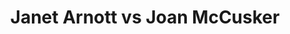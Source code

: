 ---
title: Janet Arnott vs Joan McCusker
player1:
  name: Arnott, Janet
  percent: 85
  wins: 3
  losses: 2
player2:
  name: McCusker, Joan
  percent: 75
  wins: 2
  losses: 3
games:
- player1:
    team: CA
    position: Lead
    percent: 85
    win: 0
    loss: 1
  player2:
    team: SK
    position: Second
    percent: 71
    win: 1
    loss: 0
  event: Hearts
  year: 1993
  draw: Round Robin(17)
  score: SK 7 - CA 6
- player1:
    team: MB
    position: Lead
    percent: 82
    win: 1
    loss: 0
  player2:
    team: CA
    position: Second
    percent: 85
    win: 0
    loss: 1
  event: Hearts
  year: 1994
  draw: Round Robin(14)
  score: CA 5 - MB 6
- player1:
    team: MB
    position: Lead
    percent: 94
    win: 0
    loss: 1
  player2:
    team: CA
    position: Second
    percent: 73
    win: 1
    loss: 0
  event: Hearts
  year: 1994
  draw: Playoff(21)
  score: CA 5 - MB 3
- player1:
    team: MB
    position: Lead
    percent: 78
    win: 1
    loss: 0
  player2:
    team: CA
    position: Second
    percent: 69
    win: 0
    loss: 1
  event: Hearts
  year: 1995
  draw: Round Robin(2)
  score: CA 3 - MB 4
- player1:
    team: MB
    position: Lead
    percent: 89
    win: 1
    loss: 0
  player2:
    team: CA
    position: Second
    percent: 74
    win: 0
    loss: 1
  event: Hearts
  year: 1995
  draw: Page 1-2(21)
  score: MB 6 - CA 4
- player1:
    team: LAL
    position: Lead
    percent: 78
    win: 0
    loss: 1
  player2:
    team: SCHM
    position: Second
    percent: 81
    win: 1
    loss: 0
  event: Trials (Women)
  year: 1997
  draw: Round Robin(1)
  score: LAL 4 - SCHM 6
---